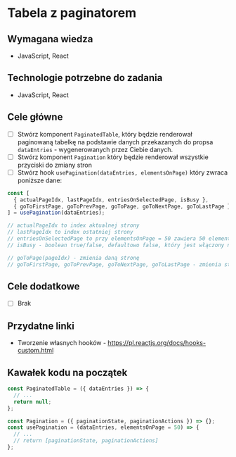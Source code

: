 # Tabela z paginatorem

## Wymagana wiedza

- JavaScript, React

## Technologie potrzebne do zadania

- JavaScript, React

## Cele główne

- [ ] Stwórz komponent `PaginatedTable`, który będzie renderował paginowaną tabelkę na podstawie danych przekazanych do propsa `dataEntries` - wygenerowanych przez Ciebie danych.
- [ ] Stwórz komponent `Pagination` który będzie renderował wszystkie przyciski do zmiany stron
- [ ] Stwórz hook `usePagination(dataEntries, elementsOnPage)` który zwraca poniższe dane:

```javascript
const [
  { actualPageIdx, lastPageIdx, entriesOnSelectedPage, isBusy },
  { goToFirstPage, goToPrevPage, goToPage, goToNextPage, goToLastPage },
] = usePagination(dataEntries);

// actualPageIdx to index aktualnej strony
// lastPageIdx to index ostatniej strony
// entriesOnSelectedPage to przy elementsOnPage = 50 zawiera 50 elementów z dataEntries dla aktualnej strony
// isBusy - boolean true/false, defaultowo false, który jest włączony na 333ms podczas gdy zmieniana jest strona i wyświetlane są nowe dane

// goToPage(pageIdx) - zmienia daną stronę
// goToFirstPage, goToPrevPage, goToNextPage, goToLastPage - zmienia stronę na odpowiednią
```

## Cele dodatkowe

- [ ] Brak

## Przydatne linki

- Tworzenie własnych hooków - https://pl.reactjs.org/docs/hooks-custom.html

## Kawałek kodu na początek

```javascript
const PaginatedTable = ({ dataEntries }) => {
  // ...
  return null;
};

const Pagination = ({ paginationState, paginationActions }) => {};
const usePagination = (dataEntries, elementsOnPage = 50) => {
  // ...
  // return [paginationState, paginationActions]
};
```
